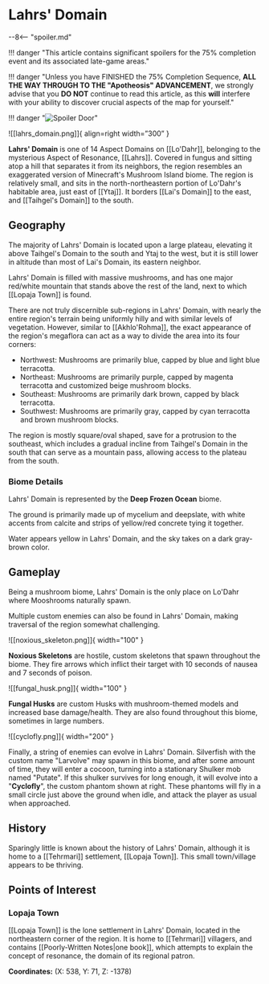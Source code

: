 # Lahrs' Domain

--8<-- "spoiler.md"

!!! danger "This article contains significant spoilers for the 75% completion event and its associated late-game areas."

!!! danger "Unless you have FINISHED the 75% Completion Sequence, **ALL THE WAY THROUGH TO THE "Apotheosis" ADVANCEMENT**, we strongly advise that you **DO NOT** continue to read this article, as this **will** interfere with your ability to discover crucial aspects of the map for yourself."

!!! danger "![Spoiler Door](/assets/img/spoiler_door.png)"

![[lahrs_domain.png]]{ align=right width=”300” }

**Lahrs' Domain** is one of 14 Aspect Domains on [[Lo'Dahr]], belonging to the mysterious Aspect of Resonance, [[Lahrs]]. Covered in fungus and sitting atop a hill that separates it from its neighbors, the region resembles an exaggerated version of Minecraft's Mushroom Island biome. The region is relatively small, and sits in the north-northeastern portion of Lo'Dahr's habitable area, just east of [[Ytaj]]. It borders [[Lai's Domain]] to the east, and [[Taihgel's Domain]] to the south.

## Geography

The majority of Lahrs' Domain is located upon a large plateau, elevating it above Taihgel's Domain to the south and Ytaj to the west, but it is still lower in altitude than most of Lai's Domain, its eastern neighbor. 

Lahrs' Domain is filled with massive mushrooms, and has one major red/white mountain that stands above the rest of the land, next to which [[Lopaja Town]] is found.

There are not truly discernible sub-regions in Lahrs' Domain, with nearly the entire region's terrain being uniformly hilly and with similar levels of vegetation. However, similar to [[Akhlo'Rohma]], the exact appearance of the region's megaflora can act as a way to divide the area into its four corners:

- Northwest: Mushrooms are primarily blue, capped by blue and light blue terracotta. <br>
- Northeast: Mushrooms are primarily purple, capped by magenta terracotta and customized beige mushroom blocks. <br>
- Southeast: Mushrooms are primarily dark brown, capped by black terracotta. <br>
- Southwest: Mushrooms are primarily gray, capped by cyan terracotta and brown mushroom blocks.

The region is mostly square/oval shaped, save for a protrusion to the southeast, which includes a gradual incline from Taihgel's Domain in the south that can serve as a mountain pass, allowing access to the plateau from the south.

### Biome Details

Lahrs' Domain is represented by the **Deep Frozen Ocean** biome.

The ground is primarily made up of mycelium and deepslate, with white accents from calcite and strips of yellow/red concrete tying it together.

Water appears yellow in Lahrs' Domain, and the sky takes on a dark gray-brown color.

## Gameplay

Being a mushroom biome, Lahrs' Domain is the only place on Lo'Dahr where Mooshrooms naturally spawn.

Multiple custom enemies can also be found in Lahrs' Domain, making traversal of the region somewhat challenging.

![[noxious_skeleton.png]]{ width="100" }

**Noxious Skeletons** are hostile, custom skeletons that spawn throughout the biome. They fire arrows which inflict their target with 10 seconds of nausea and 7 seconds of poison. 

![[fungal_husk.png]]{ width="100" }

**Fungal Husks** are custom Husks with mushroom-themed models and increased base damage/health. They are also found throughout this biome, sometimes in large numbers.

![[cyclofly.png]]{ width="200" }

Finally, a string of enemies can evolve in Lahrs' Domain. Silverfish with the custom name "Larvolve" may spawn in this biome, and after some amount of time, they will enter a cocoon, turning into a stationary Shulker mob named "Putate". If this shulker survives for long enough, it will evolve into a "**Cyclofly**", the custom phantom shown at right. These phantoms will fly in a small circle just above the ground when idle, and attack the player as usual when approached.

## History

Sparingly little is known about the history of Lahrs' Domain, although it is home to a [[Tehrmari]] settlement, [[Lopaja Town]]. This small town/village appears to be thriving.

## Points of Interest

### Lopaja Town

[[Lopaja Town]] is the lone settlement in Lahrs' Domain, located in the northeastern corner of the region. It is home to [[Tehrmari]] villagers, and contains [[Poorly-Written Notes|one book]], which attempts to explain the concept of resonance, the domain of its regional patron.

**Coordinates:** (X: 538, Y: 71, Z: -1378)